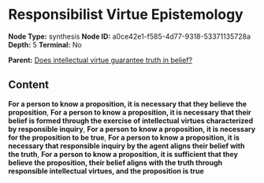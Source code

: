 # Responsibilist Virtue Epistemology

**Node Type:** synthesis
**Node ID:** a0ce42e1-f585-4d77-9318-53371135728a
**Depth:** 5
**Terminal:** No

**Parent:** [Does intellectual virtue guarantee truth in belief?](does-intellectual-virtue-guarantee-truth-in-belief-antithesis-9c784f28-dae5-457e-be42-683d138bbda4.md)

## Content

**For a person to know a proposition, it is necessary that they believe the proposition**, **For a person to know a proposition, it is necessary that their belief is formed through the exercise of intellectual virtues characterized by responsible inquiry**, **For a person to know a proposition, it is necessary for the proposition to be true**, **For a person to know a proposition, it is necessary that responsible inquiry by the agent aligns their belief with the truth**, **For a person to know a proposition, it is sufficient that they believe the proposition, their belief aligns with the truth through responsible intellectual virtues, and the proposition is true**
